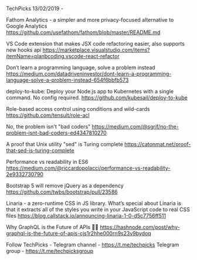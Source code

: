 TechPicks 13/02/2019 -

Fathom Analytics - a simpler and more privacy-focused alternative to Google Analytics
https://github.com/usefathom/fathom/blob/master/README.md

VS Code extension that makes JSX code refactoring easier, also supports new hooks api
https://marketplace.visualstudio.com/items?itemName=planbcoding.vscode-react-refactor

Don’t learn a programming language, solve a problem instead
https://medium.com/datadriveninvestor/dont-learn-a-programming-language-solve-a-problem-instead-654f6bbfb573

deploy-to-kube: Deploy your Node.js app to Kubernetes with a single command. No config required.
https://github.com/kubesail/deploy-to-kube

Role-based access control using conditions and wild-cards
https://github.com/tensult/role-acl

No, the problem isn't "bad coders"
https://medium.com/@sgrif/no-the-problem-isnt-bad-coders-ed4347810270

A proof that Unix utility "sed" is Turing complete
https://catonmat.net/proof-that-sed-is-turing-complete

Performance vs readability in ES6
https://medium.com/@riccardopolacci/performance-vs-readability-2e9332730790

Bootstrap 5 will remove jQuery as a dependency
https://github.com/twbs/bootstrap/pull/23586

Linaria - a zero-runtime CSS in JS library. What’s special about Linaria is that it extracts all of the styles you write in your JavaScript code to real CSS files
https://blog.callstack.io/announcing-linaria-1-0-d5c7756ff511

Why GraphQL is the Future of APIs 👨‍💻
https://hashnode.com/post/why-graphql-is-the-future-of-apis-cjs1r2hhe000rn9s23v9bydoq

Follow TechPicks -
Telegram channel - https://t.me/techpicks
Telegram group - https://t.me/techpicksgroup